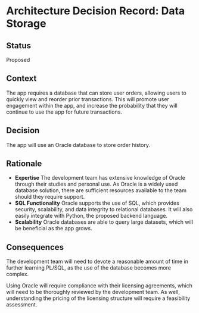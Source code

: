 # Architecture Decision Record: Data Storage

## Status

Proposed

## Context

The app requires a database that can store user orders, allowing users to quickly view and reorder prior transactions. This will promote user engagement within the app, and increase the probability that they will continue to use the app for future transactions.

## Decision

The app will use an Oracle database to store order history.

## Rationale

- **Expertise**
  The development team has extensive knowledge of Oracle through their studies and personal use. As Oracle is a widely used database solution, there are sufficient resources available to the team should they require support.
- **SQL Functionality**
  Oracle supports the use of SQL, which provides security, scalability, and data integrity to relational databases. It will also easily integrate with Python, the proposed backend language.
- **Scalability**
  Oracle databases are able to query large datasets, which will be beneficial as the app grows.

## Consequences

The development team will need to devote a reasonable amount of time in further learning PL/SQL, as the use of the database becomes more complex.

Using Oracle will require compliance with their licensing agreements, which will need to be thoroughly reviewed by the development team. As well, understanding the pricing of the licensing structure will require a feasibility assessment.
